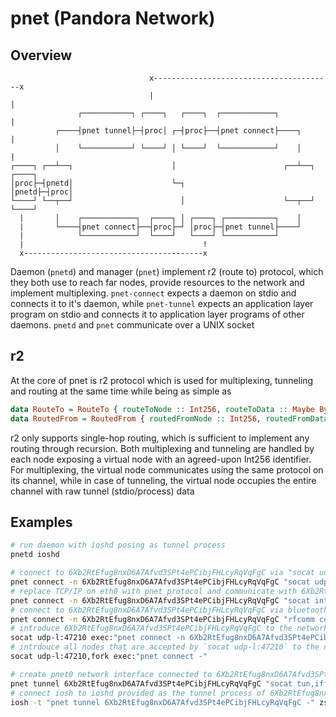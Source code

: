# pnet (Pandora Network)
## Overview
```
                               x----------------------------------------x
                               |                                        |
               ┌───────────┐ ┌────┐   ┌────┐  ┌────────────┐            |
          ┌────┤pnet tunnel├─┤proc│ ┌─┤proc├──┤pnet connect├────┐       |
          │    └───────────┘ └────┘ │ └────┘  └────────────┘    │       |
┌────┐ ┌──┴──┐                      │                        ┌──┴──┐ ┌────┐
│proc├─┤pnetd│                      └─┐                      │pnetd├─┤proc│
└────┘ └──┬──┘                        │                      └──┬──┘ └────┘
  |       │    ┌────────────┐  ┌────┐ │ ┌────┐ ┌───────────┐    │
  |       └────┤pnet connect├──┤proc├─┘ │proc├─┤pnet tunnel├────┘
  |            └────────────┘  └────┘   └────┘ └───────────┘
  |                                        !
  x----------------------------------------x
```

Daemon (`pnetd`) and manager (`pnet`) implement r2 (route to) protocol, which they both use to reach far nodes, provide resources to the network and implement multiplexing. `pnet-connect` expects a daemon on stdio and connects it to it's daemon, while `pnet-tunnel` expects an application layer program on stdio and connects it to application layer programs of other daemons. `pnetd` and `pnet` communicate over a UNIX socket

## r2
At the core of pnet is r2 protocol which is used for multiplexing, tunneling and routing at the same time while being as simple as
```haskell
data RouteTo = RouteTo { routeToNode :: Int256, routeToData :: Maybe ByteString }
data RoutedFrom = RoutedFrom { routedFromNode :: Int256, routedFromData :: Maybe ByteString }
```

r2 only supports single-hop routing, which is sufficient to implement any routing through recursion. Both multiplexing and tunneling are handled by each node exposing a virtual node with an agreed-upon Int256 identifier. For multiplexing, the virtual node communicates using the same protocol on its channel, while in case of tunneling, the virtual node occupies the entire channel with raw tunnel (stdio/process) data

## Examples
```sh
# run daemon with ioshd posing as tunnel process
pnetd ioshd

# connect to 6Xb2RtEfug8nxD6A7Afvd3SPt4ePCibjFHLcyRqVqFgC via "socat udp:example.com:47210 -"
pnet connect -n 6Xb2RtEfug8nxD6A7Afvd3SPt4ePCibjFHLcyRqVqFgC "socat udp:example.com:47210 -"
# replace TCP/IP on eth0 with pnet protocol and communicate with 6Xb2RtEfug8nxD6A7Afvd3SPt4ePCibjFHLcyRqVqFgC on other end
pnet connect -n 6Xb2RtEfug8nxD6A7Afvd3SPt4ePCibjFHLcyRqVqFgC "socat interface:eth0 -"
# connect to 6Xb2RtEfug8nxD6A7Afvd3SPt4ePCibjFHLcyRqVqFgC via bluetooth socket on channel 3
pnet connect -n 6Xb2RtEfug8nxD6A7Afvd3SPt4ePCibjFHLcyRqVqFgC "rfcomm connect /dev/rfcomm0 00:B0:D0:63:C2:26 3"
# introduce 6Xb2RtEfug8nxD6A7Afvd3SPt4ePCibjFHLcyRqVqFgC to the network when it's connection is accepted by `socat udp-l:47210`
socat udp-l:47210 exec:"pnet connect -n 6Xb2RtEfug8nxD6A7Afvd3SPt4ePCibjFHLcyRqVqFgC -"
# intrdouce all nodes that are accepted by `socat udp-l:47210` to the network
socat udp-l:47210,fork exec:"pnet connect -"

# create pnet0 network interface connected to 6Xb2RtEfug8nxD6A7Afvd3SPt4ePCibjFHLcyRqVqFgC
pnet tunnel 6Xb2RtEfug8nxD6A7Afvd3SPt4ePCibjFHLcyRqVqFgC "socat tun,iff-up,device-name=pnet0 -"
# connect iosh to ioshd provided as the tunnel process of 6Xb2RtEfug8nxD6A7Afvd3SPt4ePCibjFHLcyRqVqFgC
iosh -t "pnet tunnel 6Xb2RtEfug8nxD6A7Afvd3SPt4ePCibjFHLcyRqVqFgC -" zsh -l
```
